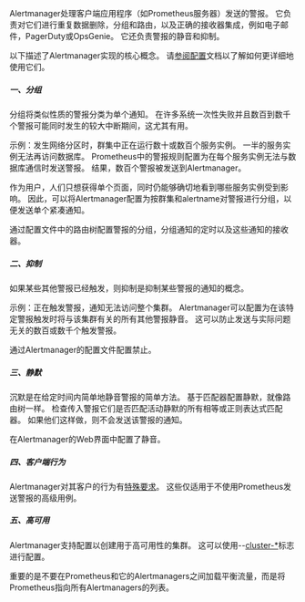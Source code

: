 Alertmanager处理客户端应用程序（如Prometheus服务器）发送的警报。 它负责对它们进行重复数据删除，分组和路由，以及正确的接收器集成，例如电子邮件，PagerDuty或OpsGenie。 它还负责警报的静音和抑制。

以下描述了Alertmanager实现的核心概念。 请[参阅配置](https://prometheus.io/docs/alerting/configuration/)文档以了解如何更详细地使用它们。

##### 一、分组
分组将类似性质的警报分类为单个通知。 在许多系统一次性失败并且数百到数千个警报可能同时发生的较大中断期间，这尤其有用。

示例：发生网络分区时，群集中正在运行数十或数百个服务实例。 一半的服务实例无法再访问数据库。 Prometheus中的警报规则配置为在每个服务实例无法与数据库通信时发送警报。 结果，数百个警报被发送到Alertmanager。

作为用户，人们只想获得单个页面，同时仍能够确切地看到哪些服务实例受到影响。 因此，可以将Alertmanager配置为按群集和alertname对警报进行分组，以便发送单个紧凑通知。

通过配置文件中的路由树配置警报的分组，分组通知的定时以及这些通知的接收器。

##### 二、抑制
如果某些其他警报已经触发，则抑制是抑制某些警报的通知的概念。

示例：正在触发警报，通知无法访问整个集群。 Alertmanager可以配置为在该特定警报触发时将与该集群有关的所有其他警报静音。 这可以防止发送与实际问题无关的数百或数千个触发警报。

通过Alertmanager的配置文件配置禁止。

##### 三、静默
沉默是在给定时间内简单地静音警报的简单方法。 基于匹配器配置静默，就像路由树一样。 检查传入警报它们是否匹配活动静默的所有相等或正则表达式匹配器。 如果他们这样做，则不会发送该警报的通知。

在Alertmanager的Web界面中配置了静音。

##### 四、客户端行为
Alertmanager对其客户的行为有[特殊要求](https://prometheus.io/docs/alerting/clients/)。 这些仅适用于不使用Prometheus发送警报的高级用例。

##### 五、高可用
Alertmanager支持配置以创建用于高可用性的集群。 这可以使用--[cluster-*](https://github.com/prometheus/alertmanager#high-availability)标志进行配置。

重要的是不要在Prometheus和它的Alertmanagers之间加载平衡流量，而是将Prometheus指向所有Alertmanagers的列表。
